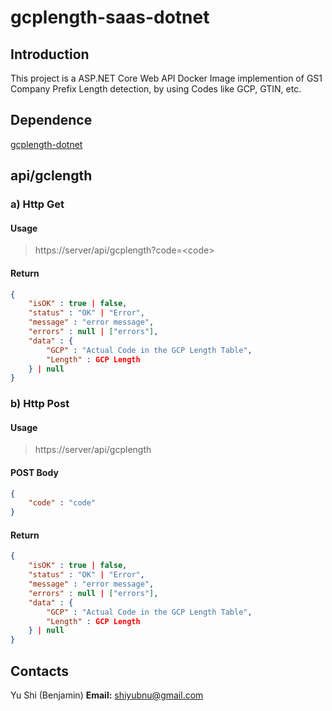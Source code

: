 # gcplength-saas-dotnet

## Introduction

This project is a ASP.NET Core Web API Docker Image implemention of GS1 Company Prefix Length detection, by using Codes like GCP, GTIN, etc.

## Dependence

[gcplength-dotnet](https://github.com/benjamin-shi/gcplength-dotnet/tree/master/gcplength-dotnet)

## api/gclength

### a) Http Get

#### Usage

> https://server/api/gcplength?code=\<code\>

#### Return

```JSON
{
    "isOK" : true | false,
    "status" : "OK" | "Error",
    "message" : "error message",
    "errors" : null | ["errors"],
    "data" : {
        "GCP" : "Actual Code in the GCP Length Table",
        "Length" : GCP Length
    } | null
}
```

### b) Http Post

#### Usage

> https://server/api/gcplength

#### POST Body

```JSON
{
    "code" : "code"
}
```

#### Return

```JSON
{
    "isOK" : true | false,
    "status" : "OK" | "Error",
    "message" : "error message",
    "errors" : null | ["errors"],
    "data" : {
        "GCP" : "Actual Code in the GCP Length Table",
        "Length" : GCP Length
    } | null
}
```

## Contacts

Yu Shi (Benjamin)
**Email:** shiyubnu@gmail.com
